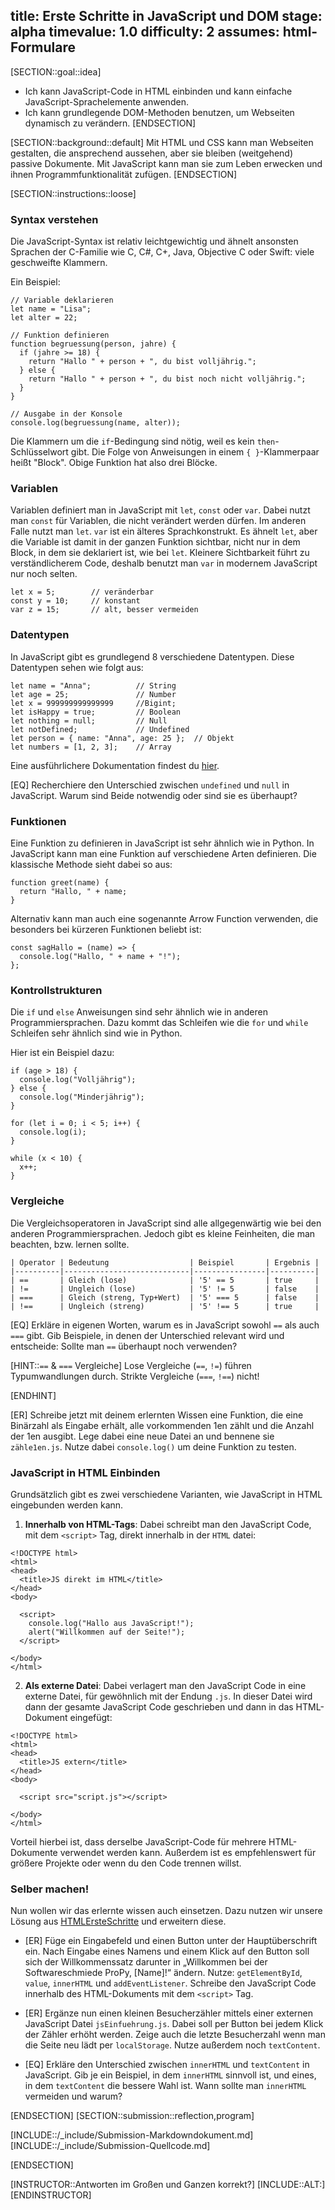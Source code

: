 title: Erste Schritte in JavaScript und DOM
stage: alpha
timevalue: 1.0
difficulty: 2
assumes: html-Formulare 
---

[SECTION::goal::idea]

- Ich kann JavaScript-Code in HTML einbinden und kann einfache JavaScript-Sprachelemente anwenden.
- Ich kann grundlegende DOM-Methoden benutzen, um Webseiten dynamisch zu verändern.
[ENDSECTION]


[SECTION::background::default]
Mit HTML und CSS kann man Webseiten gestalten, die ansprechend aussehen, 
aber sie bleiben (weitgehend) passive Dokumente.
Mit JavaScript kann man sie zum Leben erwecken und ihnen Programmfunktionalität zufügen.
[ENDSECTION]


[SECTION::instructions::loose]

### Syntax verstehen

Die JavaScript-Syntax ist relativ leichtgewichtig und ähnelt ansonsten Sprachen der C-Familie wie 
C, C#, C+, Java, Objective C oder Swift: viele geschweifte Klammern.

Ein Beispiel:

```
// Variable deklarieren
let name = "Lisa";
let alter = 22;

// Funktion definieren
function begruessung(person, jahre) {
  if (jahre >= 18) {
    return "Hallo " + person + ", du bist volljährig.";
  } else {
    return "Hallo " + person + ", du bist noch nicht volljährig.";
  }
}

// Ausgabe in der Konsole
console.log(begruessung(name, alter));
```
Die Klammern um die `if`-Bedingung sind nötig, weil es kein `then`-Schlüsselwort gibt.
Die Folge von Anweisungen in einem `{ }`-Klammerpaar heißt "Block".
Obige Funktion hat also drei Blöcke.


### Variablen

Variablen definiert man in JavaScript mit `let`, `const` oder `var`.
Dabei nutzt man `const` für Variablen, die nicht verändert werden dürfen. 
Im anderen Falle nutzt man `let`.
`var` ist ein älteres Sprachkonstrukt. 
Es ähnelt `let`, aber die Variable ist damit in der ganzen Funktion sichtbar,
nicht nur in dem Block, in dem sie deklariert ist, wie bei `let`.
Kleinere Sichtbarkeit führt zu verständlicherem Code, 
deshalb benutzt man `var` in modernem JavaScript nur noch selten.

```
let x = 5;        // veränderbar
const y = 10;     // konstant
var z = 15;       // alt, besser vermeiden
```

### Datentypen

In JavaScript gibt es grundlegend 8 verschiedene Datentypen. Diese Datentypen sehen wie folgt aus:

```
let name = "Anna";          // String
let age = 25;               // Number
let x = 999999999999999	    //Bigint;
let isHappy = true;         // Boolean
let nothing = null;         // Null
let notDefined;             // Undefined
let person = { name: "Anna", age: 25 };  // Objekt
let numbers = [1, 2, 3];    // Array
```

Eine ausführlichere Dokumentation findest du [hier](https://developer.mozilla.org/de/docs/Web/JavaScript/Guide/Data_structures).

[EQ] Recherchiere den Unterschied zwischen `undefined` und `null` in JavaScript. Warum sind Beide notwendig oder sind sie es überhaupt?


### Funktionen


Eine Funktion zu definieren in JavaScript ist sehr ähnlich wie in Python.
In JavaScript kann man eine Funktion auf verschiedene Arten definieren. Die klassische Methode sieht dabei so aus:

```
function greet(name) {
  return "Hallo, " + name;
}
```

Alternativ kann man auch eine sogenannte Arrow Function verwenden, die besonders bei kürzeren Funktionen beliebt ist:

```
const sagHallo = (name) => {
  console.log("Hallo, " + name + "!");
};
```

### Kontrollstrukturen

Die `if` und `else` Anweisungen sind sehr ähnlich wie in anderen Programmiersprachen.
Dazu kommt das Schleifen wie die `for` und `while` Schleifen sehr ähnlich sind wie in Python.

Hier ist ein Beispiel dazu:

```
if (age > 18) {
  console.log("Volljährig");
} else {
  console.log("Minderjährig");
}

for (let i = 0; i < 5; i++) {
  console.log(i);
}

while (x < 10) {
  x++;
}
```

### Vergleiche

Die Vergleichsoperatoren in JavaScript sind alle allgegenwärtig wie bei den anderen Programmiersprachen. Jedoch gibt es kleine Feinheiten, die man beachten, bzw. lernen sollte.

```
| Operator | Bedeutung                  | Beispiel       | Ergebnis |
|----------|----------------------------|----------------|----------|
| ==       | Gleich (lose)              | '5' == 5       | true     |
| !=       | Ungleich (lose)            | '5' != 5       | false    |
| ===      | Gleich (streng, Typ+Wert)  | '5' === 5      | false    |
| !==      | Ungleich (streng)          | '5' !== 5      | true     |
```

[EQ] Erkläre in eigenen Worten, warum es in JavaScript sowohl `==` als auch `===` gibt. Gib Beispiele, in denen der Unterschied relevant wird und entscheide: Sollte man `==` überhaupt noch verwenden?

[HINT::`==` & `===` Vergleiche]
Lose Vergleiche (`==`, `!=`) führen Typumwandlungen durch. Strikte Vergleiche (`===`, `!==`) nicht!

[ENDHINT]


[ER] Schreibe jetzt mit deinem erlernten Wissen eine Funktion, die eine Binärzahl als Eingabe erhält, alle vorkommenden 1en zählt und die Anzahl der 1en ausgibt. Lege dabei eine neue Datei an und bennene sie `zähle1en.js`. Nutze dabei `console.log()` um deine Funktion zu testen.

### JavaScript in HTML Einbinden

Grundsätzlich gibt es zwei verschiedene Varianten, wie JavaScript in HTML eingebunden werden kann.

1. **Innerhalb von HTML-Tags**: Dabei schreibt man den JavaScript Code, mit dem `<script>` Tag,  direkt innerhalb in der `HTML` datei:

```
<!DOCTYPE html>
<html>
<head>
  <title>JS direkt im HTML</title>
</head>
<body>

  <script>
    console.log("Hallo aus JavaScript!");
    alert("Willkommen auf der Seite!");
  </script>

</body>
</html>
```

2. **Als externe Datei**: Dabei verlagert man den JavaScript Code in eine externe Datei, für gewöhnlich mit der Endung `.js`. In dieser Datei wird dann der gesamte JavaScript Code geschrieben und dann in das HTML-Dokument eingefügt:

```
<!DOCTYPE html>
<html>
<head>
  <title>JS extern</title>
</head>
<body>

  <script src="script.js"></script>

</body>
</html>
```

Vorteil hierbei ist, dass derselbe JavaScript-Code für mehrere HTML-Dokumente verwendet werden kann. Außerdem ist es empfehlenswert für größere Projekte oder wenn du den Code trennen willst.


### Selber machen!

Nun wollen wir das erlernte wissen auch einsetzen. Dazu nutzen wir unsere Lösung aus [HTMLErsteSchritte](https://www.inf.fu-berlin.de/inst/ag-se/teaching/K-ProPra-2024-04/HTMLErsteSchritte.html) und erweitern diese.


- [ER] Füge ein Eingabefeld und einen Button unter der Hauptüberschrift ein. Nach Eingabe eines Namens und einem Klick auf den Button soll sich der  Willkommenssatz darunter in „Willkommen bei der Softwareschmiede ProPy, [Name]!“ ändern. Nutze: `getElementById`, `value`,  `innerHTML` und `addEventListener`. Schreibe den JavaScript Code innerhalb des HTML-Dokuments mit dem `<script>` Tag.

- [ER] Ergänze nun einen kleinen Besucherzähler mittels einer externen JavaScript Datei `jsEinfuehrung.js`. Dabei soll per Button bei jedem Klick der Zähler erhöht werden. Zeige auch die letzte Besucherzahl wenn man die Seite neu lädt per `localStorage`. Nutze außerdem noch `textContent`.

- [EQ] Erkläre den Unterschied zwischen `innerHTML` und `textContent` in JavaScript. Gib je ein Beispiel, in dem `innerHTML` sinnvoll ist, und eines, in dem `textContent` die bessere Wahl ist. Wann sollte man `innerHTML` vermeiden und warum?


[ENDSECTION]
[SECTION::submission::reflection,program]

[INCLUDE::/_include/Submission-Markdowndokument.md]
[INCLUDE::/_include/Submission-Quellcode.md]

[ENDSECTION]

[INSTRUCTOR::Antworten im Großen und Ganzen korrekt?]
[INCLUDE::ALT:]
[ENDINSTRUCTOR]